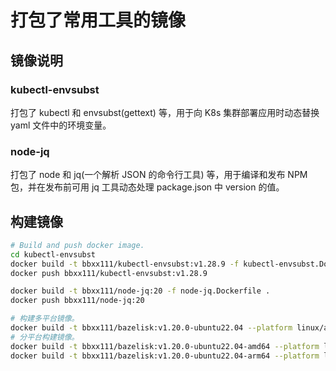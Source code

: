 # 打包了常用工具的镜像

## 镜像说明

### kubectl-envsubst

打包了 kubectl 和 envsubst(gettext) 等，用于向 K8s 集群部署应用时动态替换 yaml 文件中的环境变量。

### node-jq

打包了 node 和 jq(一个解析 JSON 的命令行工具) 等，用于编译和发布 NPM 包，并在发布前可用 jq 工具动态处理 package.json 中 version 的值。

## 构建镜像

```bash
# Build and push docker image.
cd kubectl-envsubst
docker build -t bbxx111/kubectl-envsubst:v1.28.9 -f kubectl-envsubst.Dockerfile .
docker push bbxx111/kubectl-envsubst:v1.28.9

docker build -t bbxx111/node-jq:20 -f node-jq.Dockerfile .
docker push bbxx111/node-jq:20

# 构建多平台镜像。
docker build -t bbxx111/bazelisk:v1.20.0-ubuntu22.04 --platform linux/amd64,linux/arm64 -f bazelisk.Dockerfile .
# 分平台构建镜像。
docker build -t bbxx111/bazelisk:v1.20.0-ubuntu22.04-amd64 --platform linux/amd64 --build-arg TARGETPLATFORM=linux/amd64 -f bazelisk.Dockerfile .
docker build -t bbxx111/bazelisk:v1.20.0-ubuntu22.04-arm64 --platform linux/arm64 --build-arg TARGETPLATFORM=linux/arm64 -f bazelisk.Dockerfile .

```
